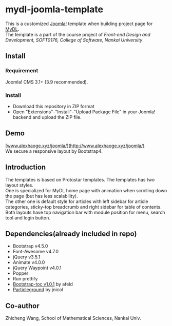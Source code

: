 # mydl-joomla-template
This is a customized [Joomla!]() template when building project page for [MyDL](https://github.com/Alexhaoge/MyDL).   
The template is a part of the course project of *Front-end Design and Development, SOFT0176, College of Software, Nankai University*.

## Install
### Requirement
Joomla! CMS 3.1+ (3.9 recommended).
### Install
* Download this repository in ZIP format
* Open "Extensions"-"Install"-"Upload Package File" in your Joomla! backend and upload the ZIP file.

## Demo
[www.alexhaoge.xyz/joomla/](http://www.alexhaoge.xyz/joomla/)  
We secure a responsive layout by Bootstrap4.

## Introduction
The templates is based on Protostar templates. The templates has two layout styles.  
One is specialized for MyDL home page with animation when scrolling down the page (but has less scalability).   
The other one is default style for articles with left sidebar for article categories, sticky-top breadcrumb and right sidebar for table of contents.  
Both layouts have top navigation bar with module position for menu, search tool and login button.

## Dependencies(already included in repo)
* Bootstrap v4.5.0
* Font-Awesome v4.7.0
* jQuery v3.5.1
* Animate v4.0.0
* jQuery Waypoint v4.0.1
* Popper
* Run prettify
* [Bootstrap-toc v1.0.1](https://github.com/afeld/bootstrap-toc/releases) by afeld
* [Particleground](https://github.com/jnicol/particleground/) by jnicol

## Co-author
Zhicheng Wang, School of Mathematical Sciences, Nankai Univ.
